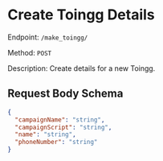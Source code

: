 # Create Toingg Details

Endpoint: `/make_toingg/`

Method: `POST`

Description: Create details for a new Toingg.

## Request Body Schema

```json
{
  "campaignName": "string",
  "campaignScript": "string",
  "name": "string",
  "phoneNumber": "string"
}
